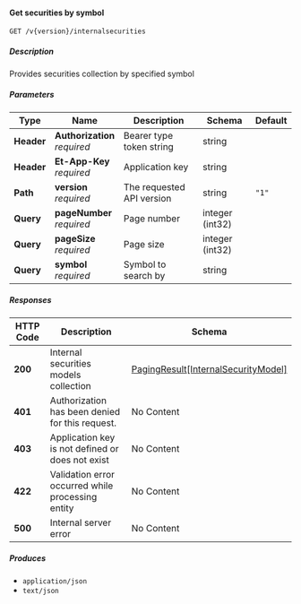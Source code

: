 
<a name="internalsecurities_getsecurities"></a>
#### Get securities by symbol
```
GET /v{version}/internalsecurities
```


##### Description
Provides securities collection by specified symbol


##### Parameters

|Type|Name|Description|Schema|Default|
|---|---|---|---|---|
|**Header**|**Authorization**  <br>*required*|Bearer type token string|string||
|**Header**|**Et-App-Key**  <br>*required*|Application key|string||
|**Path**|**version**  <br>*required*|The requested API version|string|`"1"`|
|**Query**|**pageNumber**  <br>*required*|Page number|integer (int32)||
|**Query**|**pageSize**  <br>*required*|Page size|integer (int32)||
|**Query**|**symbol**  <br>*required*|Symbol to search by|string||


##### Responses

|HTTP Code|Description|Schema|
|---|---|---|
|**200**|Internal securities models collection|[PagingResult[InternalSecurityModel]](#pagingresult-internalsecuritymodel)|
|**401**|Authorization has been denied for this request.|No Content|
|**403**|Application key is not defined or does not exist|No Content|
|**422**|Validation error occurred while processing entity|No Content|
|**500**|Internal server error|No Content|


##### Produces

* `application/json`
* `text/json`



